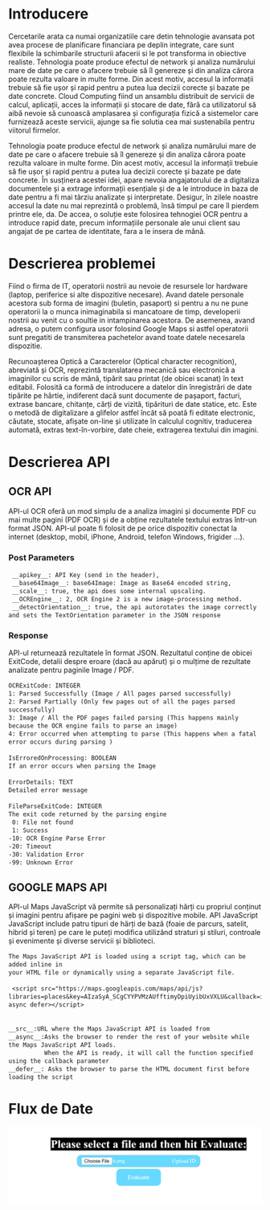 # Introducere

Cercetarile arata ca numai organizatiile care detin tehnologie avansata pot avea procese de planificare financiara pe deplin integrate, 
care sunt flexibile la schimbarile structurii afacerii si le pot transforma in obiective realiste. 
Tehnologia poate produce efectul de network și analiza numărului mare de date pe care o afacere trebuie să îl genereze 
și din analiza cărora poate rezulta valoare in multe forme. 
Din acest motiv, accesul la informații trebuie să fie ușor și rapid pentru a putea lua decizii corecte și bazate pe date concrete.
Cloud Computing fiind un ansamblu distribuit de servicii de calcul, aplicații, acces la informații și stocare de date,
fără ca utilizatorul să aibă nevoie să cunoască amplasarea 
și configurația fizică a sistemelor care furnizează aceste servicii, ajunge sa fie solutia cea mai sustenabila pentru viitorul firmelor.
 
Tehnologia poate produce efectul de network și analiza numărului mare de date pe care o afacere trebuie să îl genereze 
și din analiza cărora poate rezulta valoare in multe forme. 
Din acest motiv, accesul la informații trebuie să fie ușor și rapid pentru a putea lua decizii corecte și bazate pe date concrete. 
În susținera acestei idei, apare nevoia angajatorului de a digitaliza documentele și a extrage informații esențiale 
și de a le introduce in baza de date pentru a fi mai târziu analizate și interpretate. 
Desigur, în zilele noastre accesul la date nu mai reprezintă o problemă, însă timpul pe care îl pierdem printre ele, da. 
De accea, o soluție este folosirea tehnogiei OCR pentru a introduce rapid date, precum informațiile personale ale unui client 
sau angajat de pe cartea de identitate, 
fara a le insera de mână.

# Descrierea problemei 

Fiind o firma de IT, operatorii nostrii au nevoie de resursele lor hardware (laptop, periferice si alte dispozitive necesare). 
Avand datele personale acestora sub forma de imagini (buletin, pasaport) si pentru a nu ne pune operatorii la o munca inimaginabila 
si mancatoare de timp, developerii nostrii au venit cu o soultie in intampinarea acestora. De asemenea, avand adresa, o putem configura usor
folosind Google Maps si astfel operatorii sunt pregatiti de transmiterea pachetelor avand toate datele necesarela dispozitie.

Recunoașterea Optică a Caracterelor (Optical character recognition), abreviată și OCR, 
reprezintă translatarea mecanică sau electronică a imaginilor cu scris de mână, tipărit sau printat (de obicei scanat) în text editabil. 
Folosită ca formă de introducere a datelor din înregistrări de date tipărite pe hârtie, 
indiferent dacă sunt documente de pașaport, facturi, extrase bancare, chitanțe, cărți de vizită, tipărituri de date statice, etc. 
Este o metodă de digitalizare a glifelor astfel încât să poată fi editate electronic, căutate, stocate, afișate on-line 
și utilizate în calculul cognitiv,
traducerea automată, extras text-în-vorbire, date cheie, extragerea textului din imagini.


# Descrierea API
## OCR API

API-ul OCR oferă un mod simplu de a analiza imagini și documente PDF cu mai multe pagini (PDF OCR) și 
de a obține rezultatele textului extras într-un format JSON. API-ul poate fi folosit de pe orice dispozitiv conectat la internet 
(desktop, mobil, iPhone, Android, telefon Windows, frigider ...). 

### Post Parameters

```
 __apikey__: API Key (send in the header),
 __base64Image__: base64Image: Image as Base64 encoded string,
 __scale__: true, the api does some internal upscaling. 
 __OCREngine__: 2, OCR Engine 2 is a new image-processing method.
 __detectOrientation__: true, the api autorotates the image correctly and sets the TextOrientation parameter in the JSON response
```

### Response

API-ul returnează rezultatele în format JSON. 
Rezultatul conține de obicei ExitCode, detalii despre eroare 
(dacă au apărut) și o mulțime de rezultate analizate pentru paginile Image / PDF. 

```
OCRExitCode: INTEGER 
1: Parsed Successfully (Image / All pages parsed successfully)
2: Parsed Partially (Only few pages out of all the pages parsed successfully)
3: Image / All the PDF pages failed parsing (This happens mainly because the OCR engine fails to parse an image)
4: Error occurred when attempting to parse (This happens when a fatal error occurs during parsing )

IsErroredOnProcessing: BOOLEAN
If an error occurs when parsing the Image

ErrorDetails: TEXT
Detailed error message

FileParseExitCode: INTEGER
The exit code returned by the parsing engine
 0: File not found
 1: Success
-10: OCR Engine Parse Error
-20: Timeout
-30: Validation Error
-99: Unknown Error
```

## GOOGLE MAPS API
API-ul Maps JavaScript vă permite să personalizați hărți cu propriul
conținut și imagini pentru afișare pe pagini web și dispozitive mobile. 
API JavaScript JavaScript include patru tipuri de hărți de bază (foaie de parcurs, satelit, hibrid și teren) 
pe care le puteți modifica utilizând straturi și stiluri, 
controale și evenimente și diverse servicii și biblioteci.

````
The Maps JavaScript API is loaded using a script tag, which can be added inline in 
your HTML file or dynamically using a separate JavaScript file.

 <script src="https://maps.googleapis.com/maps/api/js?libraries=places&key=AIzaSyA_SCgCYYPVMzAUfftimyDpiUyibUxVXLU&callback=initMap" async defer></script>


__src__:URL where the Maps JavaScript API is loaded from
__async__:Asks the browser to render the rest of your website while the Maps JavaScript API loads. 
          When the API is ready, it will call the function specified using the callback parameter
__defer__: Asks the browser to parse the HTML document first before loading the script

````

# Flux de Date
![UploudImg](imgs/server.png)


